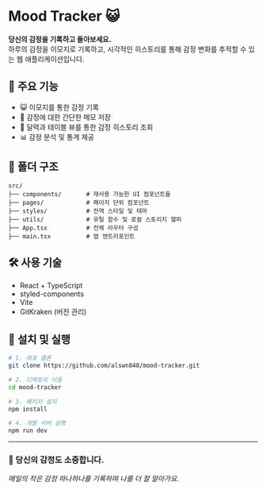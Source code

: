 # Mood Tracker 😺

**당신의 감정을 기록하고 돌아보세요.**  
하루의 감정을 이모지로 기록하고, 시각적인 히스토리를 통해 감정 변화를 추적할 수 있는 웹 애플리케이션입니다.

## 🌈 주요 기능

- 😺 이모지를 통한 감정 기록
- 📝 감정에 대한 간단한 메모 저장
- 📅 달력과 테이블 뷰를 통한 감정 히스토리 조회
- 📊 감정 분석 및 통계 제공

## 📁 폴더 구조

```
src/
├── components/       # 재사용 가능한 UI 컴포넌트들
├── pages/            # 페이지 단위 컴포넌트
├── styles/           # 전역 스타일 및 테마
├── utils/            # 유틸 함수 및 로컬 스토리지 헬퍼
├── App.tsx           # 전체 라우터 구성
├── main.tsx          # 앱 엔트리포인트
```

## 🛠️ 사용 기술

- React + TypeScript
- styled-components
- Vite
- GitKraken (버전 관리)

## 🚀 설치 및 실행

```bash
# 1. 레포 클론
git clone https://github.com/alswn848/mood-tracker.git

# 2. 디렉토리 이동
cd mood-tracker

# 3. 패키지 설치
npm install

# 4. 개발 서버 실행
npm run dev
```

---

### 🤍 당신의 감정도 소중합니다.
*매일의 작은 감정 하나하나를 기록하며 나를 더 잘 알아가요.*
